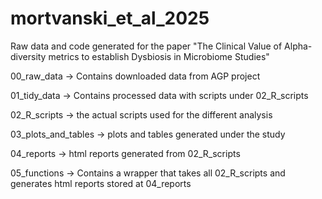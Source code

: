 # mortvanski_et_al_2025
Raw data and code generated for the paper
"The Clinical Value of Alpha-diversity metrics to establish Dysbiosis in Microbiome Studies"


00_raw_data -> Contains downloaded data from AGP project

01_tidy_data -> Contains processed data with scripts under 02_R_scripts

02_R_scripts -> the actual scripts used for the different analysis

03_plots_and_tables -> plots and tables generated under the study

04_reports -> html reports generated from 02_R_scripts

05_functions -> Contains a wrapper that takes all 02_R_scripts and generates html reports stored at 04_reports

